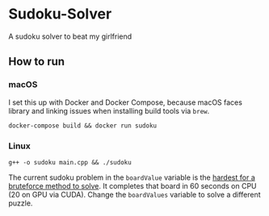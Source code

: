 # Sudoku-Solver
A sudoku solver to beat my girlfriend

## How to run

### macOS

I set this up with Docker and Docker Compose, because macOS faces library and linking issues when installing build tools via `brew`.

`docker-compose build && docker run sudoku`

### Linux

`g++ -o sudoku main.cpp && ./sudoku`

The current sudoku problem in the `boardValue` variable is the [hardest for a bruteforce method to solve](https://en.wikipedia.org/wiki/Sudoku_solving_algorithms#/media/File:Sudoku_puzzle_hard_for_brute_force.svg). It completes that board in 60 seconds on CPU (20 on GPU via CUDA). Change the `boardValues` variable to solve a different puzzle.


